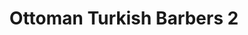 ---
title: "Ottoman Turkish Barbers 2"
url: /mountain-ash/ottoman-turkish-barbers-2/
shop: hairdresser
---